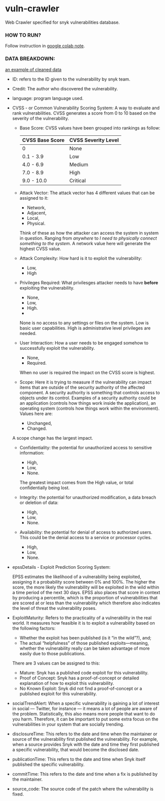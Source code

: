 # vuln-crawler
Web Crawler specified for snyk vulnerabilities database.

### HOW TO RUN?
Follow instruction in [google colab note](https://colab.research.google.com/drive/1nv_0hi6ySOT5KCrvj0zH_fVo_4dN-vat?usp=sharing).

### DATA BREAKDOWN: 
[an example of cleaned data](https://jsonblob.com/1198419017756172288)
* ID: refers to the ID given to the vulnerability by snyk team.
* Credit: The author who discovered the vulnerability.
* language: program language used.
* CVSS - or Common Vulnerability Scoring System: A way to evaluate and rank vulnerabilities. CVSS generates a score from 0 to 10 based on the severity of the vulnerability.
  * Base Score:
      CVSS values have been grouped into rankings as follow:
    
      | CVSS Base Score | CVSS Severity Level | 
      | -------- | -------- | 
      | 0    | None     |
      | 0.1 - 3.9    | Low     |
      | 4.0 - 6.9    | Medium     |
      | 7.0 - 8.9    | High     |
      | 9.0 - 10.0    | Critical     |
  * Attack Vector:
    The attack vector has 4 different values that can be assigned to it:
    * Network,
    * Adjacent,
    * Local,
    * Physical.
    
    Think of these as how the attacker can access the system in system in question. Ranging from _anywhere_ to _I need to physically connect something to the system_. A network value here will generate the highest CVSS value.
  * Attack Complexity: How hard is it to exploit the vulnerability:
    * Low,
    * High
  * Privileges Required: What privilesges attacker needs to have **before** exploiting the vulnerability.
    * None,
    * Low,
    * High.
    * 
    None is no access to any settings or files on the system. Low is basic user capabilities. High is administrative level privileges are needed.
  * User Interaction: How a user needs to be engaged somehow to successfully exploit the vulnerability.
    * None,
    * Required.

    When no user is required the impact on the CVSS score is highest.
  * Scope: Here it is trying to measure if the vulnerability can impact items that are outside of the security authority of the affected component. A security authority is something that controls access to objects under its control. Examples of a security authority could be an application (controls how things work inside the application), an operating system (controls how things work within the environment). Values here are:
    * Unchanged,
    * Changed.

  A scope change has the largest impact.
  * Confidentiality: the potential for unauthorized access to sensitive information:
    * High,
    * Low,
    * None.

    The greatest impact comes from the High value, or total confidentially being lost.
  * Integrity: the potential for unauthorized modification, a data breach or deletion of data:
    * High,
    * Low,
    * None.
  * Availability: the potential for denial of access to authorized users. This could be the denial access to a service or processor cycles.
    * High,
    * Low,
    * None.
* epssDetails - Exploit Prediction Scoring System:


  EPSS estimates the likelihood of a vulnerability being exploited, assigning it a probability score between 0% and 100%. The higher the score, the more likely the vulnerability will be exploited in the wild within a time period of the next 30 days. EPSS also places that score in context by producing a percentile, which is the proportion of vulnerabilities that are scored at or less than the vulnerability which therefore also indicates the level of threat the vulnerability poses.
* ExploitMaturity:
  Refers to the practicality of a vulnerability in the real world. It measures how feasible it is to exploit a vulnerability based on the following factors:
  * Whether the exploit has been published (is it “in the wild”?), and;
  * The actual “helpfulness” of those published exploits—meaning, whether the vulnerability really can be   taken advantage of more easily due to those publications.
		
  There are 3 values can be assigned to this:
  * Mature: Snyk has a published code exploit for this vulnerability.
  * Proof of Concept: Snyk has a proof-of-concept or detailed explanation of how to exploit this vulnerability.
  * No Known Exploit: Snyk did not find a proof-of-concept or a published exploit for this vulnerability.
* socialTrendAlert:
  When a specific vulnerability is gaining a lot of interest in social — Twitter, for instance — it means a lot of people are aware of the problem. Statistically, this also means more people that want to do you harm. Therefore, it can be important to put some extra focus on the vulnerabilities in your system that are socially trending.
* disclosureTime:
  This refers to the date and time when the maintainer or source of the vulnerability first published the vulnerability. For example, when a source provides Snyk with the date and time they first published a specific vulnerability, that would become the disclosed date.
* publicationTime:
  This refers to the date and time when Snyk itself published the specific vulnerability.
* commitTime:
  This refers to the date and time when a fix is published by the maintainer.
* source_code: The source code of the patch where the vulnerability is fixed. 
